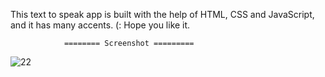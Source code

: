 This text to speak app is built with the help of HTML, 
CSS and JavaScript, and it has many accents.
(: Hope you like it.

                ======== Screenshot =========

![22](https://github.com/realsachinr/Text-to-Voice-Convertor/assets/154586309/6a4605f7-10d8-45d7-9b79-2037a0c42cdf)
